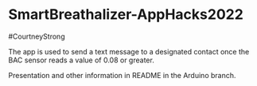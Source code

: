 # SmartBreathalizer-AppHacks2022
#CourtneyStrong

The app is used to send a text message to a designated contact once the BAC 
sensor reads a value of 0.08 or greater. 

Presentation and other information in README in the Arduino branch. 
